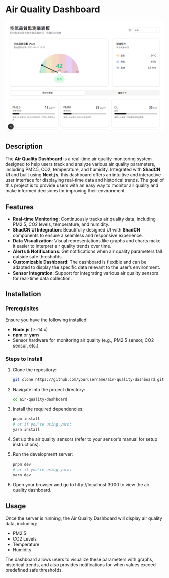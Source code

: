 # Air Quality Dashboard
![Air Quality Dashboard Demo](public/air-quality-dashboard-demo.png)
## Description

The **Air Quality Dashboard** is a real-time air quality monitoring system designed to help users track and analyze various air quality parameters, including PM2.5, CO2, temperature, and humidity. Integrated with **ShadCN UI** and built using **Next.js**, this dashboard offers an intuitive and interactive user interface for displaying real-time data and historical trends. The goal of this project is to provide users with an easy way to monitor air quality and make informed decisions for improving their environment.

## Features

- **Real-time Monitoring**: Continuously tracks air quality data, including PM2.5, CO2 levels, temperature, and humidity.
- **ShadCN UI Integration**: Beautifully designed UI with **ShadCN** components to ensure a seamless and responsive experience.
- **Data Visualization**: Visual representations like graphs and charts make it easier to interpret air quality trends over time.
- **Alerts & Notifications**: Get notifications when air quality parameters fall outside safe thresholds.
- **Customizable Dashboard**: The dashboard is flexible and can be adapted to display the specific data relevant to the user’s environment.
- **Sensor Integration**: Support for integrating various air quality sensors for real-time data collection.

## Installation

### Prerequisites

Ensure you have the following installed:

- **Node.js** (>=14.x)
- **npm** or **yarn**
- Sensor hardware for monitoring air quality (e.g., PM2.5 sensor, CO2 sensor, etc.)

### Steps to Install

1. Clone the repository:

   ```bash
   git clone https://github.com/yourusername/air-quality-dashboard.git

2. Navigate into the project directory:

   ```bash
   cd air-quality-dashboard

3. Install the required dependencies:

   ```bash
   pnpm install
   # or if you're using yarn:
   yarn install

4. Set up the air quality sensors (refer to your sensor's manual for setup instructions).

5. Run the development server:

   ```bash
   pnpm dev
   # or if you're using yarn:
   yarn dev

6. Open your browser and go to http://localhost:3000 to view the air quality dashboard.


## Usage
Once the server is running, the Air Quality Dashboard will display air quality data, including:

- PM2.5
- CO2 Levels
- Temperature
- Humidity

The dashboard allows users to visualize these parameters with graphs, historical trends, and also provides notifications for when values exceed predefined safe thresholds.






